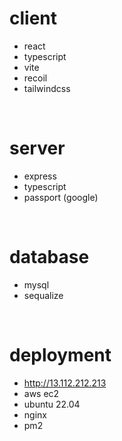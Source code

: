 # client

- react
- typescript
- vite
- recoil
- tailwindcss

<br />

# server

- express
- typescript
- passport (google)

<br />

# database

- mysql
- sequalize

<br />

# deployment

- http://13.112.212.213
- aws ec2
- ubuntu 22.04
- nginx
- pm2
